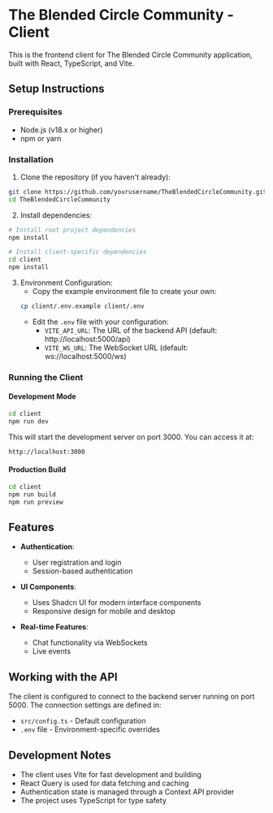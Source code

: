 # The Blended Circle Community - Client

This is the frontend client for The Blended Circle Community application, built with React, TypeScript, and Vite.

## Setup Instructions

### Prerequisites
- Node.js (v18.x or higher)
- npm or yarn

### Installation

1. Clone the repository (if you haven't already):
```bash
git clone https://github.com/yourusername/TheBlendedCircleCommunity.git
cd TheBlendedCircleCommunity
```

2. Install dependencies:
```bash
# Install root project dependencies
npm install

# Install client-specific dependencies
cd client
npm install
```

3. Environment Configuration:
   - Copy the example environment file to create your own:
   ```bash
   cp client/.env.example client/.env
   ```
   - Edit the `.env` file with your configuration:
     - `VITE_API_URL`: The URL of the backend API (default: http://localhost:5000/api)
     - `VITE_WS_URL`: The WebSocket URL (default: ws://localhost:5000/ws)

### Running the Client

#### Development Mode
```bash
cd client
npm run dev
```

This will start the development server on port 3000. You can access it at:
```
http://localhost:3000
```

#### Production Build
```bash
cd client
npm run build
npm run preview
```

## Features

- **Authentication**:
  - User registration and login
  - Session-based authentication

- **UI Components**:
  - Uses Shadcn UI for modern interface components
  - Responsive design for mobile and desktop

- **Real-time Features**:
  - Chat functionality via WebSockets
  - Live events

## Working with the API

The client is configured to connect to the backend server running on port 5000. The connection settings are defined in:

- `src/config.ts` - Default configuration
- `.env` file - Environment-specific overrides

## Development Notes

- The client uses Vite for fast development and building
- React Query is used for data fetching and caching
- Authentication state is managed through a Context API provider
- The project uses TypeScript for type safety 